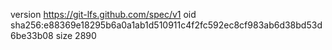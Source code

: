 version https://git-lfs.github.com/spec/v1
oid sha256:e88369e18295b6a0a1ab1d510911c4f2fc592ec8cf983ab6d38bd53d6be33b08
size 2890
